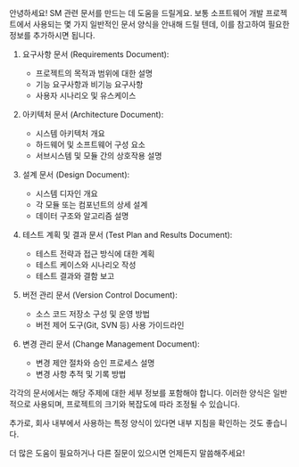 안녕하세요! SM 관련 문서를 만드는 데 도움을 드릴게요. 보통 소프트웨어 개발 프로젝트에서 사용되는 몇 가지 일반적인 문서 양식을 안내해 드릴 텐데, 이를 참고하여 필요한 정보를 추가하시면 됩니다.

1. 요구사항 문서 (Requirements Document):
    
    - 프로젝트의 목적과 범위에 대한 설명
    - 기능 요구사항과 비기능 요구사항
    - 사용자 시나리오 및 유스케이스
2. 아키텍처 문서 (Architecture Document):
    
    - 시스템 아키텍처 개요
    - 하드웨어 및 소프트웨어 구성 요소
    - 서브시스템 및 모듈 간의 상호작용 설명
3. 설계 문서 (Design Document):
    
    - 시스템 디자인 개요
    - 각 모듈 또는 컴포넌트의 상세 설계
    - 데이터 구조와 알고리즘 설명
4. 테스트 계획 및 결과 문서 (Test Plan and Results Document):
    
    - 테스트 전략과 접근 방식에 대한 계획
    - 테스트 케이스와 시나리오 작성
    - 테스트 결과와 결함 보고
5. 버전 관리 문서 (Version Control Document):
    
    - 소스 코드 저장소 구성 및 운영 방법
    - 버전 제어 도구(Git, SVN 등) 사용 가이드라인
6. 변경 관리 문서 (Change Management Document):
    
    - 변경 제안 절차와 승인 프로세스 설명
    - 변경 사항 추적 및 기록 방법

각각의 문서에서는 해당 주제에 대한 세부 정보를 포함해야 합니다. 이러한 양식은 일반적으로 사용되며, 프로젝트의 크기와 복잡도에 따라 조정될 수 있습니다.

추가로, 회사 내부에서 사용하는 특정 양식이 있다면 내부 지침을 확인하는 것도 좋습니다.

더 많은 도움이 필요하거나 다른 질문이 있으시면 언제든지 말씀해주세요!
